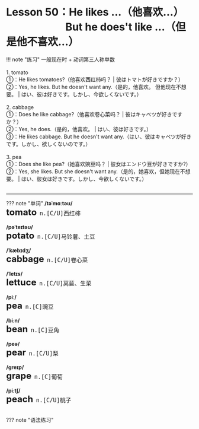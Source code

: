 # Lesson 50：He likes ...（他喜欢...）<br>　　　　　&nbsp;&nbsp;&nbsp;But he does't like ...（但是他不喜欢...）


!!! note "练习"
    一般现在时 + 动词第三人称单数<br>
    <br>
    1. tomato<br>
    ①：He likes tomatoes?（他喜欢西红柿吗？ | 彼はトマトが好きですか？）<br>
    ②：Yes, he likes. But he doesn't want any.（是的，他喜欢。 但他现在不想要。 | はい、彼は好きです。しかし、今欲しくないです。）<br>
    <br>
    2. cabbage<br>
    ①：Does he like cabbage?（他喜欢卷心菜吗？ | 彼はキャベツが好きですか？）<br>
    ②：Yes, he does.（是的，他喜欢。 | はい、彼は好きです。）<br>
    ③：He likes cabbage. But he doesn't want any.（はい、彼はキャベツが好きです。しかし、欲しくないのです。）<br>
    <br>
    3. pea<br>
    ①：Does she like pea?（她喜欢豌豆吗？ | 彼女はエンドウ豆が好きですか?）<br>
    ②：Yes, she likes. But she doesn't want any.（是的，她喜欢，但她现在不想要。 | はい、彼女は好きです。しかし、今欲しくないです。）<br>
    <br>


---
??? note "单词"
    **/təˈmɑːtəʊ/**<br>
    <font size=5>**tomato**</font>&nbsp;&nbsp;<font size=4>`n.[C/U]西红柿`</font><br>
    <br>
    **/pəˈteɪtəʊ/**<br>
    <font size=5>**potato**</font>&nbsp;&nbsp;<font size=4>`n.[C/U]马铃薯、土豆`</font><br>
    <br>
    **/ˈkæbɪdʒ/**<br>
    <font size=5>**cabbage**</font>&nbsp;&nbsp;<font size=4>`n.[C/U]卷心菜`</font><br>
    <br>
    **/ˈletɪs/**<br>
    <font size=5>**lettuce**</font>&nbsp;&nbsp;<font size=4>`n.[C/U]莴苣、生菜`</font><br>
    <br>
    **/piː/**<br>
    <font size=5>**pea**</font>&nbsp;&nbsp;<font size=4>`n.[C]豌豆`</font><br>
    <br>
    **/biːn/**<br>
    <font size=5>**bean**</font>&nbsp;&nbsp;<font size=4>`n.[C]豆角`</font><br>
    <br>
    **/peə/**<br>
    <font size=5>**pear**</font>&nbsp;&nbsp;<font size=4>`n.[C/U]梨`</font><br>
    <br>
    **/ɡreɪp/**<br>
    <font size=5>**grape**</font>&nbsp;&nbsp;<font size=4>`n.[C]葡萄`</font><br>
    <br>
    **/piːtʃ/**<br>
    <font size=5>**peach**</font>&nbsp;&nbsp;<font size=4>`n.[C/U]桃子`</font><br>
    <br>


??? note "语法练习"



